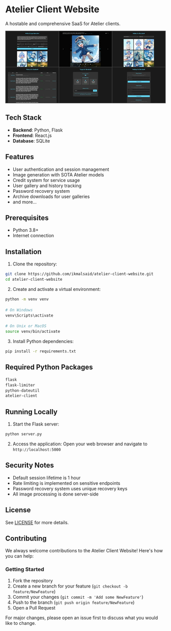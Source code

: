 # Atelier Client Website
A hostable and comprehensive SaaS for Atelier clients.

![Atelier Client Website](assets/grid.webp)

## Tech Stack
- **Backend**: Python, Flask
- **Frontend**: React.js
- **Database**: SQLite

## Features
- User authentication and session management
- Image generation with SOTA Atelier models
- Credit system for service usage
- User gallery and history tracking
- Password recovery system
- Archive downloads for user galleries
- and more...

## Prerequisites
- Python 3.8+
- Internet connection

## Installation

1. Clone the repository:
```bash
git clone https://github.com/ikmalsaid/atelier-client-website.git
cd atelier-client-website
```

2. Create and activate a virtual environment:
```bash
python -m venv venv

# On Windows
venv\Scripts\activate

# On Unix or MacOS
source venv/bin/activate
```

3. Install Python dependencies:
```bash
pip install -r requirements.txt
```

## Required Python Packages
```txt
flask
flask-limiter
python-dateutil
atelier-client
```

## Running Locally

1. Start the Flask server:
```bash
python server.py
```

2. Access the application:
Open your web browser and navigate to `http://localhost:5000`

## Security Notes
- Default session lifetime is 1 hour
- Rate limiting is implemented on sensitive endpoints
- Password recovery system uses unique recovery keys
- All image processing is done server-side

## License
See [LICENSE](LICENSE) for more details.

## Contributing

We always welcome contributions to the Atelier Client Website! Here's how you can help:

### Getting Started
1. Fork the repository
2. Create a new branch for your feature (`git checkout -b feature/NewFeature`)
3. Commit your changes (`git commit -m 'Add some NewFeature'`)
4. Push to the branch (`git push origin feature/NewFeature`)
5. Open a Pull Request

For major changes, please open an issue first to discuss what you would like to change.
